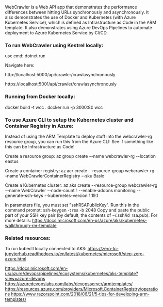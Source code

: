 WebCrawler is a Web API app that demonstrates the performance differences between hitting URLs synchronously and asynchronously. It also demonstrates the use of Docker and Kubernetes (with Azure Kubernetes Service), which is defined as Infrastructure as Code in the ARM template. It also demonstrates using Azure DevOps Pipelines to automate deployment to Azure Kubernetes Service by CI/CD.


### To run WebCrawler using Kestrel locally:
use cmd: dotnet run

Navigate here:

http://localhost:5000/api/crawler/crawlasynchronously

https://localhost:5001/api/crawler/crawlasynchronously

### Running from Docker locally:

docker build -t wcc .
docker run -p 3000:80 wcc

### To use Azure CLI to setup the Kubernetes cluster and Container Registry in Azure:
Instead of using the ARM Template to deploy stuff into the webcrawler-rg resource group, you can run this from the Azure CLI!
See if something like this can be Infrastructure as Code!

Create a resource group:
az group create --name webcrawler-rg --location eastus

Create a container registry:
az acr create --resource-group webcrawler-rg --name WebCrawlerContainerRegistry --sku Basic

Create a Kubernetes cluster:
az aks create --resource-group webcrawler-rg --name WebCrawler --node-count 1 --enable-addons monitoring --generate-ssh-keys --kubernetes-version 1.19.1

In parameters file, you must set "sshRSAPublicKey".
Run this in the command prompt:
ssh-keygen -t rsa -b 2048
Copy and paste the public part of your SSH key pair (by default, the contents of ~/.ssh/id_rsa.pub).
For more details:
https://docs.microsoft.com/en-us/azure/aks/kubernetes-walkthrough-rm-template

### Related resources:
To run kubectl locally connected to AKS:
https://zero-to-jupyterhub.readthedocs.io/en/latest/kubernetes/microsoft/step-zero-azure.html

https://docs.microsoft.com/en-us/azure/devops/pipelines/ecosystems/kubernetes/aks-template?view=azure-devops
https://azuredevopslabs.com/labs/devopsserver/armtemplates/
https://resources.azure.com/providers/Microsoft.ContainerRegistry/operations
https://www.razorspoint.com/2018/06/21/5-tips-for-developing-arm-templates/

